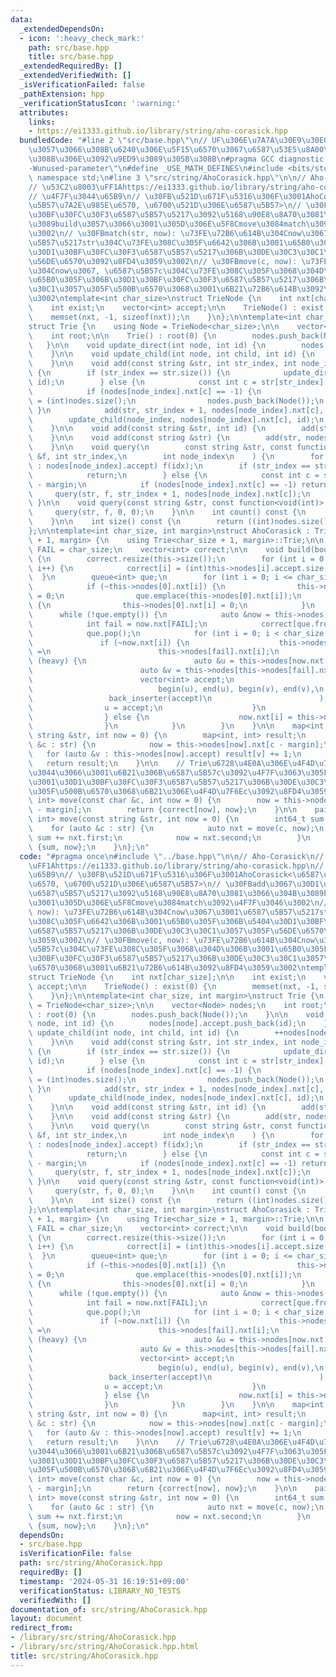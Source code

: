 ```yaml
---
data:
  _extendedDependsOn:
  - icon: ':heavy_check_mark:'
    path: src/base.hpp
    title: src/base.hpp
  _extendedRequiredBy: []
  _extendedVerifiedWith: []
  _isVerificationFailed: false
  _pathExtension: hpp
  _verificationStatusIcon: ':warning:'
  attributes:
    links:
    - https://ei1333.github.io/library/string/aho-corasick.hpp
  bundledCode: "#line 2 \"src/base.hpp\"\n// UF\u306E\u7A7A\u30E9\u30E0\u30C0\u6E21\
    \u3057\u3066\u308B\u6240\u306E\u5F15\u6570\u3067\u6587\u53E5\u8A00\u308F\u308C\
    \u308B\u306E\u3092\u9ED9\u3089\u305B\u308B\n#pragma GCC diagnostic ignored \"\
    -Wunused-parameter\"\n#define _USE_MATH_DEFINES\n#include <bits/stdc++.h>\nusing\
    \ namespace std;\n#line 3 \"src/string/AhoCorasick.hpp\"\n\n// Aho-Corasick\n\
    // \u53C2\u8003\uFF1Ahttps://ei1333.github.io/library/string/aho-corasick.hpp\n\
    // \u4F7F\u3044\u65B9\n// \u30FB\u521D\u671F\u5316\u306F\u3001AhoCorasick<\u6587\
    \u5B57\u7A2E\u985E\u6570, \u6700\u521D\u306E\u6587\u5B57>\n// \u30FBadd\u3067\u30D1\
    \u30BF\u30FC\u30F3\u6587\u5B57\u5217\u3092\u5168\u90E8\u8A70\u3081\u3066\u304B\
    \u3089build\u3057\u3066\u3001\u305D\u306E\u5F8Cmove\u3084match\u3092\u4F7F\u3046\
    \u3002\n// \u30FBmatch(str, now): \u73FE\u72B6\u614B\u304Cnow\u3067\u3001\u6587\
    \u5B57\u5217str\u304C\u73FE\u308C\u305F\u6642\u306B\u3001\u65B0\u305F\u306B\u5404\
    \u30D1\u30BF\u30FC\u30F3\u6587\u5B57\u5217\u306B\u30DE\u30C3\u30C1\u3057\u305F\
    \u56DE\u6570\u3092\u8FD4\u3059\u3002\n// \u30FBmove(c, now): \u73FE\u72B6\u614B\
    \u304Cnow\u3067, \u6587\u5B57c\u304C\u73FE\u308C\u305F\u3068\u304D\u306B\u3001\
    \u65B0\u305F\u306B\u30D1\u30BF\u30FC\u30F3\u6587\u5B57\u5217\u306B\u30DE\u30C3\
    \u30C1\u3057\u305F\u500B\u6570\u3068\u3001\u6B21\u72B6\u614B\u3092\u8FD4\u3059\
    \u3002\ntemplate<int char_size>\nstruct TrieNode {\n    int nxt[char_size];\n\n\
    \    int exist;\n    vector<int> accept;\n\n    TrieNode() : exist(0) {\n    \
    \    memset(nxt, -1, sizeof(nxt));\n    }\n};\n\ntemplate<int char_size, int margin>\n\
    struct Trie {\n    using Node = TrieNode<char_size>;\n\n    vector<Node> nodes;\n\
    \    int root;\n\n    Trie() : root(0) {\n        nodes.push_back(Node());\n \
    \   }\n\n    void update_direct(int node, int id) {\n        nodes[node].accept.push_back(id);\n\
    \    }\n\n    void update_child(int node, int child, int id) {\n        ++nodes[node].exist;\n\
    \    }\n\n    void add(const string &str, int str_index, int node_index, int id)\
    \ {\n        if (str_index == str.size()) {\n            update_direct(node_index,\
    \ id);\n        } else {\n            const int c = str[str_index] - margin;\n\
    \            if (nodes[node_index].nxt[c] == -1) {\n                nodes[node_index].nxt[c]\
    \ = (int)nodes.size();\n                nodes.push_back(Node());\n           \
    \ }\n            add(str, str_index + 1, nodes[node_index].nxt[c], id);\n    \
    \        update_child(node_index, nodes[node_index].nxt[c], id);\n        }\n\
    \    }\n\n    void add(const string &str, int id) {\n        add(str, 0, 0, id);\n\
    \    }\n\n    void add(const string &str) {\n        add(str, nodes[0].exist);\n\
    \    }\n\n    void query(\n        const string &str, const function<void(int)>\
    \ &f, int str_index,\n        int node_index\n    ) {\n        for (auto &idx\
    \ : nodes[node_index].accept) f(idx);\n        if (str_index == str.size()) {\n\
    \            return;\n        } else {\n            const int c = str[str_index]\
    \ - margin;\n            if (nodes[node_index].nxt[c] == -1) return;\n       \
    \     query(str, f, str_index + 1, nodes[node_index].nxt[c]);\n        }\n   \
    \ }\n\n    void query(const string &str, const function<void(int)> &f) {\n   \
    \     query(str, f, 0, 0);\n    }\n\n    int count() const {\n        return (nodes[0].exist);\n\
    \    }\n\n    int size() const {\n        return ((int)nodes.size());\n    }\n\
    };\n\ntemplate<int char_size, int margin>\nstruct AhoCorasick : Trie<char_size\
    \ + 1, margin> {\n    using Trie<char_size + 1, margin>::Trie;\n\n    const int\
    \ FAIL = char_size;\n    vector<int> correct;\n\n    void build(bool heavy = true)\
    \ {\n        correct.resize(this->size());\n        for (int i = 0; i < this->size();\
    \ i++) {\n            correct[i] = (int)this->nodes[i].accept.size();\n      \
    \  }\n        queue<int> que;\n        for (int i = 0; i <= char_size; i++) {\n\
    \            if (~this->nodes[0].nxt[i]) {\n                this->nodes[this->nodes[0].nxt[i]].nxt[FAIL]\
    \ = 0;\n                que.emplace(this->nodes[0].nxt[i]);\n            } else\
    \ {\n                this->nodes[0].nxt[i] = 0;\n            }\n        }\n  \
    \      while (!que.empty()) {\n            auto &now = this->nodes[que.front()];\n\
    \            int fail = now.nxt[FAIL];\n            correct[que.front()] += correct[fail];\n\
    \            que.pop();\n            for (int i = 0; i < char_size; i++) {\n \
    \               if (~now.nxt[i]) {\n                    this->nodes[now.nxt[i]].nxt[FAIL]\
    \ =\n                        this->nodes[fail].nxt[i];\n                    if\
    \ (heavy) {\n                        auto &u = this->nodes[now.nxt[i]].accept;\n\
    \                        auto &v = this->nodes[this->nodes[fail].nxt[i]].accept;\n\
    \                        vector<int> accept;\n                        set_union(\n\
    \                            begin(u), end(u), begin(v), end(v),\n           \
    \                 back_inserter(accept)\n                        );\n        \
    \                u = accept;\n                    }\n                    que.emplace(now.nxt[i]);\n\
    \                } else {\n                    now.nxt[i] = this->nodes[fail].nxt[i];\n\
    \                }\n            }\n        }\n    }\n\n    map<int, int> match(const\
    \ string &str, int now = 0) {\n        map<int, int> result;\n        for (auto\
    \ &c : str) {\n            now = this->nodes[now].nxt[c - margin];\n         \
    \   for (auto &v : this->nodes[now].accept) result[v] += 1;\n        }\n     \
    \   return result;\n    }\n\n    // Trie\u6728\u4E0A\u306E\u4F4D\u7F6Enow\u306B\
    \u3044\u3066\u3001\u6B21\u306B\u6587\u5B57c\u3092\u4F7F\u3063\u305F\u6642\u306B\
    \u3001\u30D1\u30BF\u30FC\u30F3\u6587\u5B57\u5217\u306B\u30DE\u30C3\u30C1\u3057\
    \u305F\u500B\u6570\u3068\u6B21\u306E\u4F4D\u7F6Ec\u3092\u8FD4\u3059\n    pair<int64_t,\
    \ int> move(const char &c, int now = 0) {\n        now = this->nodes[now].nxt[c\
    \ - margin];\n        return {correct[now], now};\n    }\n\n    pair<int64_t,\
    \ int> move(const string &str, int now = 0) {\n        int64_t sum = 0;\n    \
    \    for (auto &c : str) {\n            auto nxt = move(c, now);\n           \
    \ sum += nxt.first;\n            now = nxt.second;\n        }\n        return\
    \ {sum, now};\n    }\n};\n"
  code: "#pragma once\n#include \"../base.hpp\"\n\n// Aho-Corasick\n// \u53C2\u8003\
    \uFF1Ahttps://ei1333.github.io/library/string/aho-corasick.hpp\n// \u4F7F\u3044\
    \u65B9\n// \u30FB\u521D\u671F\u5316\u306F\u3001AhoCorasick<\u6587\u5B57\u7A2E\u985E\
    \u6570, \u6700\u521D\u306E\u6587\u5B57>\n// \u30FBadd\u3067\u30D1\u30BF\u30FC\u30F3\
    \u6587\u5B57\u5217\u3092\u5168\u90E8\u8A70\u3081\u3066\u304B\u3089build\u3057\u3066\
    \u3001\u305D\u306E\u5F8Cmove\u3084match\u3092\u4F7F\u3046\u3002\n// \u30FBmatch(str,\
    \ now): \u73FE\u72B6\u614B\u304Cnow\u3067\u3001\u6587\u5B57\u5217str\u304C\u73FE\
    \u308C\u305F\u6642\u306B\u3001\u65B0\u305F\u306B\u5404\u30D1\u30BF\u30FC\u30F3\
    \u6587\u5B57\u5217\u306B\u30DE\u30C3\u30C1\u3057\u305F\u56DE\u6570\u3092\u8FD4\
    \u3059\u3002\n// \u30FBmove(c, now): \u73FE\u72B6\u614B\u304Cnow\u3067, \u6587\
    \u5B57c\u304C\u73FE\u308C\u305F\u3068\u304D\u306B\u3001\u65B0\u305F\u306B\u30D1\
    \u30BF\u30FC\u30F3\u6587\u5B57\u5217\u306B\u30DE\u30C3\u30C1\u3057\u305F\u500B\
    \u6570\u3068\u3001\u6B21\u72B6\u614B\u3092\u8FD4\u3059\u3002\ntemplate<int char_size>\n\
    struct TrieNode {\n    int nxt[char_size];\n\n    int exist;\n    vector<int>\
    \ accept;\n\n    TrieNode() : exist(0) {\n        memset(nxt, -1, sizeof(nxt));\n\
    \    }\n};\n\ntemplate<int char_size, int margin>\nstruct Trie {\n    using Node\
    \ = TrieNode<char_size>;\n\n    vector<Node> nodes;\n    int root;\n\n    Trie()\
    \ : root(0) {\n        nodes.push_back(Node());\n    }\n\n    void update_direct(int\
    \ node, int id) {\n        nodes[node].accept.push_back(id);\n    }\n\n    void\
    \ update_child(int node, int child, int id) {\n        ++nodes[node].exist;\n\
    \    }\n\n    void add(const string &str, int str_index, int node_index, int id)\
    \ {\n        if (str_index == str.size()) {\n            update_direct(node_index,\
    \ id);\n        } else {\n            const int c = str[str_index] - margin;\n\
    \            if (nodes[node_index].nxt[c] == -1) {\n                nodes[node_index].nxt[c]\
    \ = (int)nodes.size();\n                nodes.push_back(Node());\n           \
    \ }\n            add(str, str_index + 1, nodes[node_index].nxt[c], id);\n    \
    \        update_child(node_index, nodes[node_index].nxt[c], id);\n        }\n\
    \    }\n\n    void add(const string &str, int id) {\n        add(str, 0, 0, id);\n\
    \    }\n\n    void add(const string &str) {\n        add(str, nodes[0].exist);\n\
    \    }\n\n    void query(\n        const string &str, const function<void(int)>\
    \ &f, int str_index,\n        int node_index\n    ) {\n        for (auto &idx\
    \ : nodes[node_index].accept) f(idx);\n        if (str_index == str.size()) {\n\
    \            return;\n        } else {\n            const int c = str[str_index]\
    \ - margin;\n            if (nodes[node_index].nxt[c] == -1) return;\n       \
    \     query(str, f, str_index + 1, nodes[node_index].nxt[c]);\n        }\n   \
    \ }\n\n    void query(const string &str, const function<void(int)> &f) {\n   \
    \     query(str, f, 0, 0);\n    }\n\n    int count() const {\n        return (nodes[0].exist);\n\
    \    }\n\n    int size() const {\n        return ((int)nodes.size());\n    }\n\
    };\n\ntemplate<int char_size, int margin>\nstruct AhoCorasick : Trie<char_size\
    \ + 1, margin> {\n    using Trie<char_size + 1, margin>::Trie;\n\n    const int\
    \ FAIL = char_size;\n    vector<int> correct;\n\n    void build(bool heavy = true)\
    \ {\n        correct.resize(this->size());\n        for (int i = 0; i < this->size();\
    \ i++) {\n            correct[i] = (int)this->nodes[i].accept.size();\n      \
    \  }\n        queue<int> que;\n        for (int i = 0; i <= char_size; i++) {\n\
    \            if (~this->nodes[0].nxt[i]) {\n                this->nodes[this->nodes[0].nxt[i]].nxt[FAIL]\
    \ = 0;\n                que.emplace(this->nodes[0].nxt[i]);\n            } else\
    \ {\n                this->nodes[0].nxt[i] = 0;\n            }\n        }\n  \
    \      while (!que.empty()) {\n            auto &now = this->nodes[que.front()];\n\
    \            int fail = now.nxt[FAIL];\n            correct[que.front()] += correct[fail];\n\
    \            que.pop();\n            for (int i = 0; i < char_size; i++) {\n \
    \               if (~now.nxt[i]) {\n                    this->nodes[now.nxt[i]].nxt[FAIL]\
    \ =\n                        this->nodes[fail].nxt[i];\n                    if\
    \ (heavy) {\n                        auto &u = this->nodes[now.nxt[i]].accept;\n\
    \                        auto &v = this->nodes[this->nodes[fail].nxt[i]].accept;\n\
    \                        vector<int> accept;\n                        set_union(\n\
    \                            begin(u), end(u), begin(v), end(v),\n           \
    \                 back_inserter(accept)\n                        );\n        \
    \                u = accept;\n                    }\n                    que.emplace(now.nxt[i]);\n\
    \                } else {\n                    now.nxt[i] = this->nodes[fail].nxt[i];\n\
    \                }\n            }\n        }\n    }\n\n    map<int, int> match(const\
    \ string &str, int now = 0) {\n        map<int, int> result;\n        for (auto\
    \ &c : str) {\n            now = this->nodes[now].nxt[c - margin];\n         \
    \   for (auto &v : this->nodes[now].accept) result[v] += 1;\n        }\n     \
    \   return result;\n    }\n\n    // Trie\u6728\u4E0A\u306E\u4F4D\u7F6Enow\u306B\
    \u3044\u3066\u3001\u6B21\u306B\u6587\u5B57c\u3092\u4F7F\u3063\u305F\u6642\u306B\
    \u3001\u30D1\u30BF\u30FC\u30F3\u6587\u5B57\u5217\u306B\u30DE\u30C3\u30C1\u3057\
    \u305F\u500B\u6570\u3068\u6B21\u306E\u4F4D\u7F6Ec\u3092\u8FD4\u3059\n    pair<int64_t,\
    \ int> move(const char &c, int now = 0) {\n        now = this->nodes[now].nxt[c\
    \ - margin];\n        return {correct[now], now};\n    }\n\n    pair<int64_t,\
    \ int> move(const string &str, int now = 0) {\n        int64_t sum = 0;\n    \
    \    for (auto &c : str) {\n            auto nxt = move(c, now);\n           \
    \ sum += nxt.first;\n            now = nxt.second;\n        }\n        return\
    \ {sum, now};\n    }\n};\n"
  dependsOn:
  - src/base.hpp
  isVerificationFile: false
  path: src/string/AhoCorasick.hpp
  requiredBy: []
  timestamp: '2024-05-31 16:19:51+09:00'
  verificationStatus: LIBRARY_NO_TESTS
  verifiedWith: []
documentation_of: src/string/AhoCorasick.hpp
layout: document
redirect_from:
- /library/src/string/AhoCorasick.hpp
- /library/src/string/AhoCorasick.hpp.html
title: src/string/AhoCorasick.hpp
---
```

